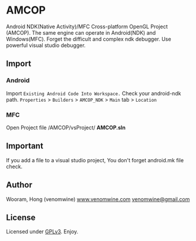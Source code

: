 # AMCOP

Android NDK(Native Activity)/MFC Cross-platform OpenGL Project (AMCOP).
The same engine can operate in Android(NDK) and Windows(MFC).
Forget the difficult and complex ndk debugger. Use powerful visual studio debugger.

## Import

### Android
Import `Existing Android Code Into Workspace.`
Check your android-ndk path.
`Properties` > `Builders` > `AMCOP_NDK` > `Main` tab > `Location`

### MFC
Open Project file
/AMCOP/vsProject/ **AMCOP.sln**

## Important

If you add a file to a visual studio project, You don't forget android.mk file check.

## Author

Wooram, Hong (venomwine)
www.venomwine.com
venomwine@gmail.com 
 
## License

Licensed under [GPLv3][gplv3]. Enjoy.

[gplv3]: http://opensource.org/licenses/GPL-3.0
 
